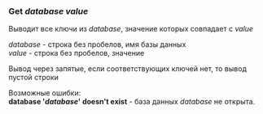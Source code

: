 ### **Get** *database* *value*  
Выводит все ключи из *database*, значение которых совпадает с *value*  

*database* - строка без пробелов, имя базы данных  
*value* - строка без пробелов, значение  
  
Вывод через запятые, если соответствующих ключей нет, то вывод пустой строки

Возможные ошибки:  
**database '*database*' doesn't exist** - база данных *database* не открыта.